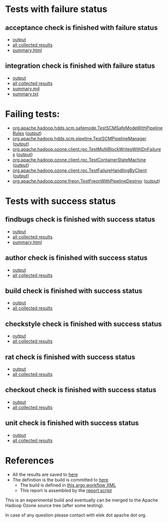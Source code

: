 # Tests with failure status

## acceptance check is finished with failure status

   * [output](https://raw.githubusercontent.com/elek/ozone-ci-03/master/pr/pr-hdds-2471-vxr4w/acceptance/output.log)
   * [all collected results](https://github.com/elek/ozone-ci-03/tree/master/pr/pr-hdds-2471-vxr4w/acceptance)
   * [summary.html](https://elek.github.io/ozone-ci-03/pr/pr-hdds-2471-vxr4w/acceptance/summary.html)


## integration check is finished with failure status

   * [output](https://raw.githubusercontent.com/elek/ozone-ci-03/master/pr/pr-hdds-2471-vxr4w/integration/output.log)
   * [all collected results](https://github.com/elek/ozone-ci-03/tree/master/pr/pr-hdds-2471-vxr4w/integration)
   * [summary.md](https://github.com/elek/ozone-ci-03/tree/master/pr/pr-hdds-2471-vxr4w/integration/summary.md)
   * [summary.txt](https://github.com/elek/ozone-ci-03/tree/master/pr/pr-hdds-2471-vxr4w/integration/summary.txt)

# Failing tests: 

 * [org.apache.hadoop.hdds.scm.safemode.TestSCMSafeModeWithPipelineRules](hadoop-ozone/integration-test/org.apache.hadoop.hdds.scm.safemode.TestSCMSafeModeWithPipelineRules.txt) ([output](hadoop-ozone/integration-test/org.apache.hadoop.hdds.scm.safemode.TestSCMSafeModeWithPipelineRules-output.txt))
 * [org.apache.hadoop.hdds.scm.pipeline.TestSCMPipelineManager](hadoop-ozone/integration-test/org.apache.hadoop.hdds.scm.pipeline.TestSCMPipelineManager.txt) ([output](hadoop-ozone/integration-test/org.apache.hadoop.hdds.scm.pipeline.TestSCMPipelineManager-output.txt))
 * [org.apache.hadoop.ozone.client.rpc.TestMultiBlockWritesWithDnFailures](hadoop-ozone/integration-test/org.apache.hadoop.ozone.client.rpc.TestMultiBlockWritesWithDnFailures.txt) ([output](hadoop-ozone/integration-test/org.apache.hadoop.ozone.client.rpc.TestMultiBlockWritesWithDnFailures-output.txt))
 * [org.apache.hadoop.ozone.client.rpc.TestContainerStateMachine](hadoop-ozone/integration-test/org.apache.hadoop.ozone.client.rpc.TestContainerStateMachine.txt) ([output](hadoop-ozone/integration-test/org.apache.hadoop.ozone.client.rpc.TestContainerStateMachine-output.txt))
 * [org.apache.hadoop.ozone.client.rpc.TestFailureHandlingByClient](hadoop-ozone/integration-test/org.apache.hadoop.ozone.client.rpc.TestFailureHandlingByClient.txt) ([output](hadoop-ozone/integration-test/org.apache.hadoop.ozone.client.rpc.TestFailureHandlingByClient-output.txt))
 * [org.apache.hadoop.ozone.freon.TestFreonWithPipelineDestroy](hadoop-ozone/tools/org.apache.hadoop.ozone.freon.TestFreonWithPipelineDestroy.txt) ([output](hadoop-ozone/tools/org.apache.hadoop.ozone.freon.TestFreonWithPipelineDestroy-output.txt))


# Tests with success status

## findbugs check is finished with success status

   * [output](https://raw.githubusercontent.com/elek/ozone-ci-03/master/pr/pr-hdds-2471-vxr4w/findbugs/output.log)
   * [all collected results](https://github.com/elek/ozone-ci-03/tree/master/pr/pr-hdds-2471-vxr4w/findbugs)
   * [summary.html](https://elek.github.io/ozone-ci-03/pr/pr-hdds-2471-vxr4w/findbugs/summary.html)


## author check is finished with success status

   * [output](https://raw.githubusercontent.com/elek/ozone-ci-03/master/pr/pr-hdds-2471-vxr4w/author/output.log)
   * [all collected results](https://github.com/elek/ozone-ci-03/tree/master/pr/pr-hdds-2471-vxr4w/author)


## build check is finished with success status

   * [output](https://raw.githubusercontent.com/elek/ozone-ci-03/master/pr/pr-hdds-2471-vxr4w/build/output.log)
   * [all collected results](https://github.com/elek/ozone-ci-03/tree/master/pr/pr-hdds-2471-vxr4w/build)


## checkstyle check is finished with success status

   * [output](https://raw.githubusercontent.com/elek/ozone-ci-03/master/pr/pr-hdds-2471-vxr4w/checkstyle/output.log)
   * [all collected results](https://github.com/elek/ozone-ci-03/tree/master/pr/pr-hdds-2471-vxr4w/checkstyle)


## rat check is finished with success status

   * [output](https://raw.githubusercontent.com/elek/ozone-ci-03/master/pr/pr-hdds-2471-vxr4w/rat/output.log)
   * [all collected results](https://github.com/elek/ozone-ci-03/tree/master/pr/pr-hdds-2471-vxr4w/rat)


## checkout check is finished with success status

   * [output](https://raw.githubusercontent.com/elek/ozone-ci-03/master/pr/pr-hdds-2471-vxr4w/checkout/output.log)
   * [all collected results](https://github.com/elek/ozone-ci-03/tree/master/pr/pr-hdds-2471-vxr4w/checkout)


## unit check is finished with success status

   * [output](https://raw.githubusercontent.com/elek/ozone-ci-03/master/pr/pr-hdds-2471-vxr4w/unit/output.log)
   * [all collected results](https://github.com/elek/ozone-ci-03/tree/master/pr/pr-hdds-2471-vxr4w/unit)




# References

 * All the results are saved to [here](https://github.com/elek/ozone-ci-03/tree/master/pr/pr-hdds-2471-vxr4w/)
 * The definition is the build is committed to [here](https://github.com/elek/argo-ozone)
    * The build is defined in [this argo workflow XML](https://github.com/elek/argo-ozone/blob/master/ozone-build.yaml)
    * This report is assembled by the [report script](https://github.com/elek/argo-ozone/blob/master/scripts/report.sh)

This is an experimental build and eventually can be merged to the Apache Hadoop Ozone source tree (after some testing).

In case of any question please contact with elek dot apache dot org.
